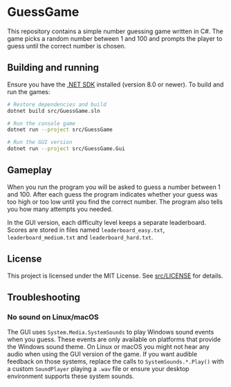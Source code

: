 # GuessGame

This repository contains a simple number guessing game written in C#. The game picks a random number between 1 and 100 and prompts the player to guess until the correct number is chosen.

## Building and running

Ensure you have the [.NET SDK](https://dotnet.microsoft.com/download) installed (version 8.0 or newer). To build and run the games:

```bash
# Restore dependencies and build
dotnet build src/GuessGame.sln

# Run the console game
dotnet run --project src/GuessGame

# Run the GUI version
dotnet run --project src/GuessGame.Gui
```

## Gameplay

When you run the program you will be asked to guess a number between 1 and 100. After each guess the program indicates whether your guess was too high or too low until you find the correct number. The program also tells you how many attempts you needed.

In the GUI version, each difficulty level keeps a separate leaderboard. Scores
are stored in files named `leaderboard_easy.txt`, `leaderboard_medium.txt` and
`leaderboard_hard.txt`.

## License

This project is licensed under the MIT License. See [src/LICENSE](src/LICENSE) for details.

## Troubleshooting

### No sound on Linux/macOS

The GUI uses `System.Media.SystemSounds` to play Windows sound events when you
guess. These events are only available on platforms that provide the Windows
sound theme. On Linux or macOS you might not hear any audio when using the GUI
version of the game. If you want audible feedback on those systems, replace the
calls to `SystemSounds.*.Play()` with a custom `SoundPlayer` playing a `.wav`
file or ensure your desktop environment supports these system sounds.
